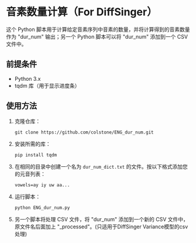# 音素数量计算（For DiffSinger）

这个 Python 脚本用于计算给定音素序列中音素的数量，并将计算得到的音素数量作为 "dur_num" 输出；另一个 Python 脚本可以将 "dur_num" 添加到一个 CSV 文件中。

## 前提条件

- Python 3.x
- tqdm 库（用于显示进度条）

## 使用方法

1. 克隆仓库：

   ```shell
   git clone https://github.com/colstone/ENG_dur_num.git
   ```

2. 安装所需的库：

   ```shell
   pip install tqdm
   ```

3. 在相同的目录中创建一个名为 `dur_num_dict.txt` 的文件。按以下格式添加您的元音列表：

   ```
   vowels=ay iy uw aa...
   ```

4. 运行脚本：

   ```shell
   python ENG_dur_num.py
   ```


5. 另一个脚本将处理 CSV 文件，将 "dur_num" 添加到一个新的 CSV 文件中，原文件名后面加上 "_processed"。(只适用于DiffSinger Variance模型的csv处理)
